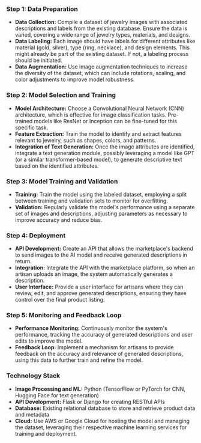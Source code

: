 ### Step 1: Data Preparation

- **Data Collection:** Compile a dataset of jewelry images with associated descriptions and labels from the existing database. Ensure the data is varied, covering a wide range of jewelry types, materials, and designs.
- **Data Labeling:** Each image should have labels for different attributes like material (gold, silver), type (ring, necklace), and design elements. This might already be part of the existing dataset. If not, a labeling process should be initiated.
- **Data Augmentation:** Use image augmentation techniques to increase the diversity of the dataset, which can include rotations, scaling, and color adjustments to improve model robustness.

### Step 2: Model Selection and Training

- **Model Architecture:** Choose a Convolutional Neural Network (CNN) architecture, which is effective for image classification tasks. Pre-trained models like ResNet or Inception can be fine-tuned for this specific task.
- **Feature Extraction:** Train the model to identify and extract features relevant to jewelry, such as shapes, colors, and patterns.
- **Integration of Text Generation:** Once the image attributes are identified, integrate a text generation module, possibly leveraging a model like GPT (or a similar transformer-based model), to generate descriptive text based on the identified attributes.

### Step 3: Model Training and Validation

- **Training:** Train the model using the labeled dataset, employing a split between training and validation sets to monitor for overfitting.
- **Validation:** Regularly validate the model's performance using a separate set of images and descriptions, adjusting parameters as necessary to improve accuracy and reduce bias.

### Step 4: Deployment

- **API Development:** Create an API that allows the marketplace's backend to send images to the AI model and receive generated descriptions in return.
- **Integration:** Integrate the API with the marketplace platform, so when an artisan uploads an image, the system automatically generates a description.
- **User Interface:** Provide a user interface for artisans where they can review, edit, and approve generated descriptions, ensuring they have control over the final product listing.

### Step 5: Monitoring and Feedback Loop

- **Performance Monitoring:** Continuously monitor the system's performance, tracking the accuracy of generated descriptions and user edits to improve the model.
- **Feedback Loop:** Implement a mechanism for artisans to provide feedback on the accuracy and relevance of generated descriptions, using this data to further train and refine the model.

### Technology Stack

- **Image Processing and ML:** Python (TensorFlow or PyTorch for CNN, Hugging Face for text generation)
- **API Development:** Flask or Django for creating RESTful APIs
- **Database:** Existing relational database to store and retrieve product data and metadata
- **Cloud:** Use AWS or Google Cloud for hosting the model and managing the dataset, leveraging their respective machine learning services for training and deployment.
